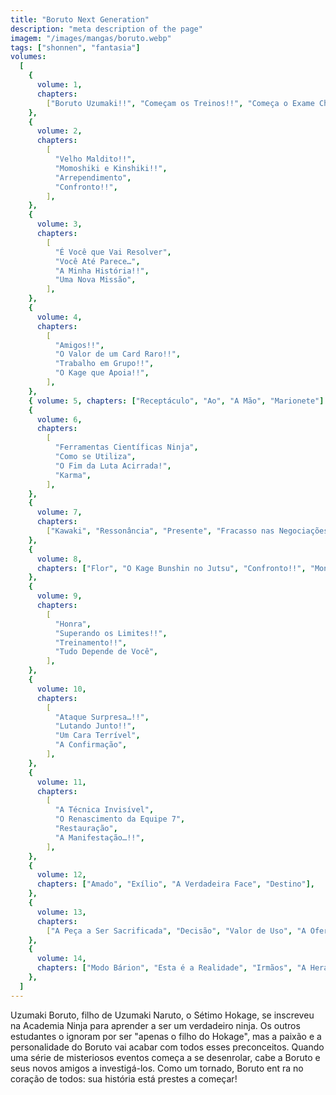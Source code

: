 ```yaml
---
title: "Boruto Next Generation"
description: "meta description of the page"
imagem: "/images/mangas/boruto.webp"
tags: ["shonnen", "fantasia"]
volumes:
  [
    {
      volume: 1,
      chapters:
        ["Boruto Uzumaki!!", "Começam os Treinos!!", "Começa o Exame Chunin!!"],
    },
    {
      volume: 2,
      chapters:
        [
          "Velho Maldito!!",
          "Momoshiki e Kinshiki!!",
          "Arrependimento",
          "Confronto!!",
        ],
    },
    {
      volume: 3,
      chapters:
        [
          "É Você que Vai Resolver",
          "Você Até Parece…",
          "A Minha História!!",
          "Uma Nova Missão",
        ],
    },
    {
      volume: 4,
      chapters:
        [
          "Amigos!!",
          "O Valor de um Card Raro!!",
          "Trabalho em Grupo!!",
          "O Kage que Apoia!!",
        ],
    },
    { volume: 5, chapters: ["Receptáculo", "Ao", "A Mão", "Marionete"] },
    {
      volume: 6,
      chapters:
        [
          "Ferramentas Científicas Ninja",
          "Como se Utiliza",
          "O Fim da Luta Acirrada!",
          "Karma",
        ],
    },
    {
      volume: 7,
      chapters:
        ["Kawaki", "Ressonância", "Presente", "Fracasso nas Negociações!!"],
    },
    {
      volume: 8,
      chapters: ["Flor", "O Kage Bunshin no Jutsu", "Confronto!!", "Monstro…!"],
    },
    {
      volume: 9,
      chapters:
        [
          "Honra",
          "Superando os Limites!!",
          "Treinamento!!",
          "Tudo Depende de Você",
        ],
    },
    {
      volume: 10,
      chapters:
        [
          "Ataque Surpresa…!!",
          "Lutando Junto!!",
          "Um Cara Terrível",
          "A Confirmação",
        ],
    },
    {
      volume: 11,
      chapters:
        [
          "A Técnica Invisível",
          "O Renascimento da Equipe 7",
          "Restauração",
          "A Manifestação…!!",
        ],
    },
    {
      volume: 12,
      chapters: ["Amado", "Exílio", "A Verdadeira Face", "Destino"],
    },
    {
      volume: 13,
      chapters:
        ["A Peça a Ser Sacrificada", "Decisão", "Valor de Uso", "A Oferenda"],
    },
    {
      volume: 14,
      chapters: ["Modo Bárion", "Esta é a Realidade", "Irmãos", "A Herança"],
    },
  ]
---
```


<p>Uzumaki Boruto, filho de Uzumaki Naruto, o Sétimo Hokage, se inscreveu na Academia Ninja para aprender a ser um verdadeiro ninja. Os outros estudantes o ignoram por ser "apenas o filho do Hokage", mas a paixão e a personalidade do Boruto vai acabar com todos esses preconceitos. Quando uma série de misteriosos eventos começa a se desenrolar, cabe a Boruto e seus novos amigos a investigá-los. Como um tornado, Boruto ent
ra no coração de todos: sua história está prestes a começar!</p>
